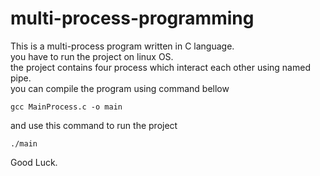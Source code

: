 # multi-process-programming
This is a multi-process program written in C language.<br/>
you have to run the project on linux OS.<br/>
the project contains four process which interact each other using named pipe.<br/>
you can compile the program using command bellow
```console
gcc MainProcess.c -o main
```
and use this command to run the project

```console
./main
```
Good Luck.
